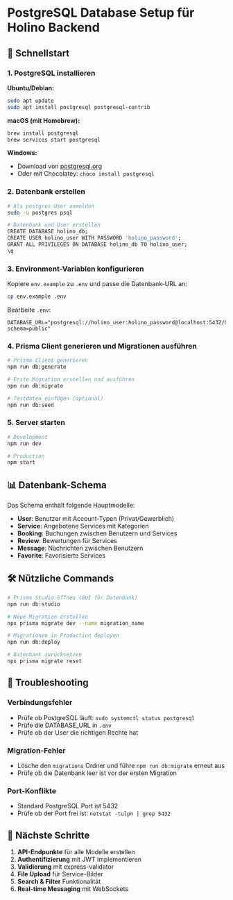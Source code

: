 # PostgreSQL Database Setup für Holino Backend

## 🚀 Schnellstart

### 1. PostgreSQL installieren

**Ubuntu/Debian:**
```bash
sudo apt update
sudo apt install postgresql postgresql-contrib
```

**macOS (mit Homebrew):**
```bash
brew install postgresql
brew services start postgresql
```

**Windows:**
- Download von [postgresql.org](https://www.postgresql.org/download/windows/)
- Oder mit Chocolatey: `choco install postgresql`

### 2. Datenbank erstellen

```bash
# Als postgres User anmelden
sudo -u postgres psql

# Datenbank und User erstellen
CREATE DATABASE holino_db;
CREATE USER holino_user WITH PASSWORD 'holino_password';
GRANT ALL PRIVILEGES ON DATABASE holino_db TO holino_user;
\q
```

### 3. Environment-Variablen konfigurieren

Kopiere `env.example` zu `.env` und passe die Datenbank-URL an:

```bash
cp env.example .env
```

Bearbeite `.env`:
```env
DATABASE_URL="postgresql://holino_user:holino_password@localhost:5432/holino_db?schema=public"
```

### 4. Prisma Client generieren und Migrationen ausführen

```bash
# Prisma Client generieren
npm run db:generate

# Erste Migration erstellen und ausführen
npm run db:migrate

# Testdaten einfügen (optional)
npm run db:seed
```

### 5. Server starten

```bash
# Development
npm run dev

# Production
npm start
```

## 📊 Datenbank-Schema

Das Schema enthält folgende Hauptmodelle:

- **User**: Benutzer mit Account-Typen (Privat/Gewerblich)
- **Service**: Angebotene Services mit Kategorien
- **Booking**: Buchungen zwischen Benutzern und Services
- **Review**: Bewertungen für Services
- **Message**: Nachrichten zwischen Benutzern
- **Favorite**: Favorisierte Services

## 🛠️ Nützliche Commands

```bash
# Prisma Studio öffnen (GUI für Datenbank)
npm run db:studio

# Neue Migration erstellen
npx prisma migrate dev --name migration_name

# Migrationen in Production deployen
npm run db:deploy

# Datenbank zurücksetzen
npx prisma migrate reset
```

## 🔧 Troubleshooting

### Verbindungsfehler
- Prüfe ob PostgreSQL läuft: `sudo systemctl status postgresql`
- Prüfe die DATABASE_URL in `.env`
- Prüfe ob der User die richtigen Rechte hat

### Migration-Fehler
- Lösche den `migrations` Ordner und führe `npm run db:migrate` erneut aus
- Prüfe ob die Datenbank leer ist vor der ersten Migration

### Port-Konflikte
- Standard PostgreSQL Port ist 5432
- Prüfe ob der Port frei ist: `netstat -tulpn | grep 5432`

## 📝 Nächste Schritte

1. **API-Endpunkte** für alle Modelle erstellen
2. **Authentifizierung** mit JWT implementieren
3. **Validierung** mit express-validator
4. **File Upload** für Service-Bilder
5. **Search & Filter** Funktionalität
6. **Real-time Messaging** mit WebSockets
